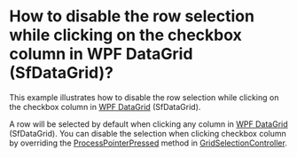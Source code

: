 # How to disable the row selection while clicking on the checkbox column in WPF DataGrid (SfDataGrid)?

This example illustrates how to disable the row selection while clicking on the checkbox column in [WPF DataGrid](https://www.syncfusion.com/wpf-ui-controls/datagrid) (SfDataGrid).

A row will be selected by default when clicking any column in [WPF DataGrid](https://www.syncfusion.com/wpf-ui-controls/datagrid) (SfDataGrid). You can disable the selection when clicking checkbox column by overriding the [ProcessPointerPressed](http://help.syncfusion.com/cr/cref_files/wpf/Syncfusion.SfGrid.WPF~Syncfusion.UI.Xaml.Grid.GridSelectionController~ProcessPointerPressed.html) method in  [GridSelectionController](http://help.syncfusion.com/cr/cref_files/wpf/Syncfusion.SfGrid.WPF~Syncfusion.UI.Xaml.Grid.GridSelectionController.html).
